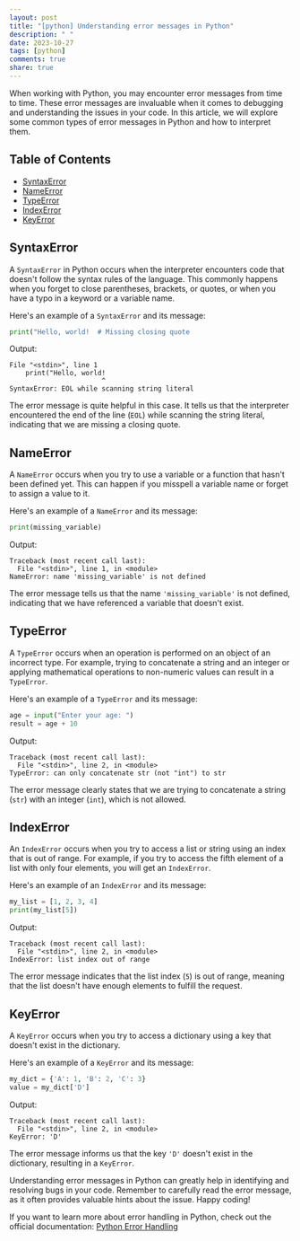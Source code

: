 ```yaml
---
layout: post
title: "[python] Understanding error messages in Python"
description: " "
date: 2023-10-27
tags: [python]
comments: true
share: true
---
```


When working with Python, you may encounter error messages from time to time. These error messages are invaluable when it comes to debugging and understanding the issues in your code. In this article, we will explore some common types of error messages in Python and how to interpret them.

## Table of Contents
- [SyntaxError](#syntaxerror)
- [NameError](#nameerror)
- [TypeError](#typeerror)
- [IndexError](#indexerror)
- [KeyError](#keyerror)

## SyntaxError <a name="syntaxerror"></a>
A `SyntaxError` in Python occurs when the interpreter encounters code that doesn't follow the syntax rules of the language. This commonly happens when you forget to close parentheses, brackets, or quotes, or when you have a typo in a keyword or a variable name.

Here's an example of a `SyntaxError` and its message:

```python
print("Hello, world!  # Missing closing quote
```

Output:
```
File "<stdin>", line 1
    print("Hello, world!
                       ^
SyntaxError: EOL while scanning string literal
```

The error message is quite helpful in this case. It tells us that the interpreter encountered the end of the line (`EOL`) while scanning the string literal, indicating that we are missing a closing quote.

## NameError <a name="nameerror"></a>
A `NameError` occurs when you try to use a variable or a function that hasn't been defined yet. This can happen if you misspell a variable name or forget to assign a value to it. 

Here's an example of a `NameError` and its message:

```python
print(missing_variable)
```

Output:
```
Traceback (most recent call last):
  File "<stdin>", line 1, in <module>
NameError: name 'missing_variable' is not defined
```

The error message tells us that the name `'missing_variable'` is not defined, indicating that we have referenced a variable that doesn't exist.

## TypeError <a name="typeerror"></a>
A `TypeError` occurs when an operation is performed on an object of an incorrect type. For example, trying to concatenate a string and an integer or applying mathematical operations to non-numeric values can result in a `TypeError`.

Here's an example of a `TypeError` and its message:

```python
age = input("Enter your age: ")
result = age + 10
```

Output:
```
Traceback (most recent call last):
  File "<stdin>", line 2, in <module>
TypeError: can only concatenate str (not "int") to str
```

The error message clearly states that we are trying to concatenate a string (`str`) with an integer (`int`), which is not allowed.

## IndexError <a name="indexerror"></a>
An `IndexError` occurs when you try to access a list or string using an index that is out of range. For example, if you try to access the fifth element of a list with only four elements, you will get an `IndexError`.

Here's an example of an `IndexError` and its message:

```python
my_list = [1, 2, 3, 4]
print(my_list[5])
```

Output:
```
Traceback (most recent call last):
  File "<stdin>", line 2, in <module>
IndexError: list index out of range
```

The error message indicates that the list index (`5`) is out of range, meaning that the list doesn't have enough elements to fulfill the request.

## KeyError <a name="keyerror"></a>
A `KeyError` occurs when you try to access a dictionary using a key that doesn't exist in the dictionary.

Here's an example of a `KeyError` and its message:

```python
my_dict = {'A': 1, 'B': 2, 'C': 3}
value = my_dict['D']
```

Output:
```
Traceback (most recent call last):
  File "<stdin>", line 2, in <module>
KeyError: 'D'
```

The error message informs us that the key `'D'` doesn't exist in the dictionary, resulting in a `KeyError`.

Understanding error messages in Python can greatly help in identifying and resolving bugs in your code. Remember to carefully read the error message, as it often provides valuable hints about the issue. Happy coding!

If you want to learn more about error handling in Python, check out the official documentation: [Python Error Handling](https://docs.python.org/3/tutorial/errors.html)
